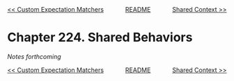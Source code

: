 <div>
<div style='float: left'><a href='ch223-custom-expectation-matchers.md'>&lt;&lt; Custom Expectation Matchers</a></div>
<div style='float: right'><a href='ch225-shared-context.md'>Shared Context &gt;&gt;</a></div>
<div style='float: inline-auto;text-align:center'><a href='README.md'>README</a></div>
<div style="clear: both"></div>
</div>

# Chapter 224. Shared Behaviors

*Notes forthcoming*

<div>
<div style='float: left'><a href='ch223-custom-expectation-matchers.md'>&lt;&lt; Custom Expectation Matchers</a></div>
<div style='float: right'><a href='ch225-shared-context.md'>Shared Context &gt;&gt;</a></div>
<div style='float: inline-auto;text-align:center'><a href='README.md'>README</a></div>
<div style="clear: both"></div>
</div>